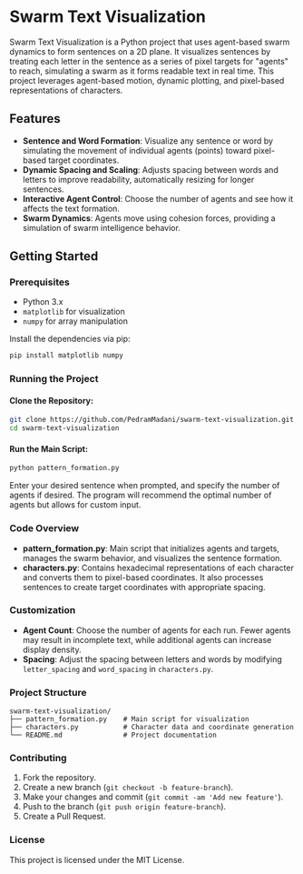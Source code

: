 # Swarm Text Visualization

Swarm Text Visualization is a Python project that uses agent-based swarm dynamics to form sentences on a 2D plane. It visualizes sentences by treating each letter in the sentence as a series of pixel targets for "agents" to reach, simulating a swarm as it forms readable text in real time. This project leverages agent-based motion, dynamic plotting, and pixel-based representations of characters.

## Features

- **Sentence and Word Formation**: Visualize any sentence or word by simulating the movement of individual agents (points) toward pixel-based target coordinates.
- **Dynamic Spacing and Scaling**: Adjusts spacing between words and letters to improve readability, automatically resizing for longer sentences.
- **Interactive Agent Control**: Choose the number of agents and see how it affects the text formation.
- **Swarm Dynamics**: Agents move using cohesion forces, providing a simulation of swarm intelligence behavior.

## Getting Started

### Prerequisites

- Python 3.x
- `matplotlib` for visualization
- `numpy` for array manipulation

Install the dependencies via pip:
```bash
pip install matplotlib numpy
```
### Running the Project

#### Clone the Repository:

```bash
git clone https://github.com/PedramMadani/swarm-text-visualization.git
cd swarm-text-visualization
```

#### Run the Main Script:
```bash
python pattern_formation.py
```
Enter your desired sentence when prompted, and specify the number of agents if desired. The program will recommend the optimal number of agents but allows for custom input.

### Code Overview

- **pattern_formation.py**: Main script that initializes agents and targets, manages the swarm behavior, and visualizes the sentence formation.
- **characters.py**: Contains hexadecimal representations of each character and converts them to pixel-based coordinates. It also processes sentences to create target coordinates with appropriate spacing.

### Customization

- **Agent Count**: Choose the number of agents for each run. Fewer agents may result in incomplete text, while additional agents can increase display density.
- **Spacing**: Adjust the spacing between letters and words by modifying `letter_spacing` and `word_spacing` in `characters.py`.

### Project Structure

```plaintext
swarm-text-visualization/
├── pattern_formation.py    # Main script for visualization
├── characters.py           # Character data and coordinate generation
└── README.md               # Project documentation
```
### Contributing

1. Fork the repository.
2. Create a new branch (`git checkout -b feature-branch`).
3. Make your changes and commit (`git commit -am 'Add new feature'`).
4. Push to the branch (`git push origin feature-branch`).
5. Create a Pull Request.

### License

This project is licensed under the MIT License.
